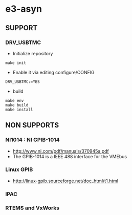 # e3-asyn

## SUPPORT
### DRV_USBTMC

* Initialize repository
```
make init
```
* Enable it via editing configure/CONFIG
```
DRV_USBTMC:=YES
```
* build
```
make env
make build
make install
```

## NON SUPPORTS 
### NI1014 : NI GPIB-1014
* http://www.ni.com/pdf/manuals/370945a.pdf
* The GPIB-1014 is a IEEE 488 interface for the VMEbus

### Linux GPIB
* http://linux-gpib.sourceforge.net/doc_html/t1.html

### IPAC

### RTEMS and VxWorks

